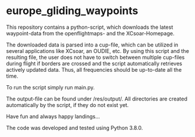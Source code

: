 # europe_gliding_waypoints
This repository contains a python-script, which downloads the latest waypoint-data 
from the openflightmaps- and the XCsoar-Homepage.

The downloaded data is parsed into a cup-file, which can be utilized in several applications like XCsoar, an OUDIE, etc.
By using this script and the resulting file, the user does not have to switch between multiple cup-files during flight if
borders are crossed and the script automatically retrieves actively updated data. 
Thus, all frequencies should be up-to-date all the time.

To run the script simply run main.py.

The output-file can be found under /res/output/. 
All directories are created automatically by the script, if they do not exist yet.

Have fun and always happy landings...

The code was developed and tested using Python 3.8.0.
